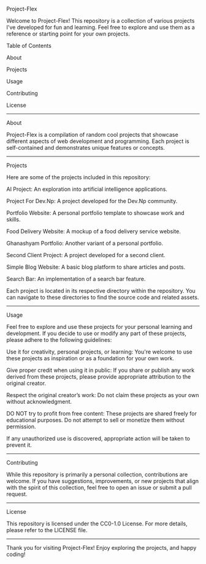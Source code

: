 Project-Flex

Welcome to Project-Flex! This repository is a collection of various projects I've developed for fun and learning. Feel free to explore and use them as a reference or starting point for your own projects.

Table of Contents

About

Projects

Usage

Contributing

License
<hr>
About

Project-Flex is a compilation of random cool projects that showcase different aspects of web development and programming. Each project is self-contained and demonstrates unique features or concepts.
<hr>
Projects

Here are some of the projects included in this repository:

AI Project: An exploration into artificial intelligence applications.

Project For Dev.Np: A project developed for the Dev.Np community.

Portfolio Website: A personal portfolio template to showcase work and skills.

Food Delivery Website: A mockup of a food delivery service website.

Ghanashyam Portfolio: Another variant of a personal portfolio.

Second Client Project: A project developed for a second client.

Simple Blog Website: A basic blog platform to share articles and posts.

Search Bar: An implementation of a search bar feature.


Each project is located in its respective directory within the repository. You can navigate to these directories to find the source code and related assets.
<hr>
Usage

Feel free to explore and use these projects for your personal learning and development. If you decide to use or modify any part of these projects, please adhere to the following guidelines:

Use it for creativity, personal projects, or learning: You're welcome to use these projects as inspiration or as a foundation for your own work.

Give proper credit when using it in public: If you share or publish any work derived from these projects, please provide appropriate attribution to the original creator.

Respect the original creator’s work: Do not claim these projects as your own without acknowledgment.

DO NOT try to profit from free content: These projects are shared freely for educational purposes. Do not attempt to sell or monetize them without permission.


If any unauthorized use is discovered, appropriate action will be taken to prevent it.
<hr>
Contributing

While this repository is primarily a personal collection, contributions are welcome. If you have suggestions, improvements, or new projects that align with the spirit of this collection, feel free to open an issue or submit a pull request.
<hr>
License

This repository is licensed under the CC0-1.0 License. For more details, please refer to the LICENSE file.


---

Thank you for visiting Project-Flex! Enjoy exploring the projects, and happy coding!

